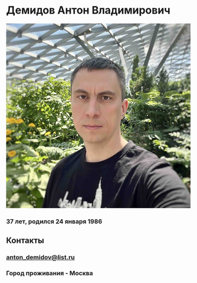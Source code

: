 # Демидов Антон Владимирович


![Фото](Anton.jpeg)

### 37 лет, родился 24 января 1986
## Контакты
### anton_demidov@list.ru

### Город проживания - Москва